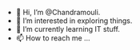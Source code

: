 - 👋 Hi, I’m @Chandramouli.
- 👀 I’m interested in exploring things.
- 🌱 I’m currently learning IT stuff.
- 📫 How to reach me ...

<!---
Chandramouli345/Chandramouli345 is a ✨ special ✨ repository because its `README.md` (this file) appears on your GitHub profile.
You can click the Preview link to take a look at your changes.
--->
